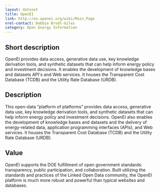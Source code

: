 ```yaml
---
layout: dataset
title: OpenEI
link: http://en.openei.org/wiki/Main_Page
nrel-contact: Debbie Brodt-Giles
category: Open Energy Information
---
```


## Short description

OpenEI provides data access, generative data use, key knowledge derivation tools, and synthetic datasets that can help inform energy policy and investment decisions. It enables the development of knowledge bases and datasets API's and Web services. It houses the Transparent Cost Database (TCDB) and the Utility Rate Database (URDB). 


## Description

This open-data “platform of platforms” provides
data access, generative data use, key knowledge
derivation tools, and synthetic datasets that can
help inform energy policy and investment decisions.
OpenEI also enables the development of knowledge
bases and datasets and the delivery of energy-related
data, application programming interfaces (APIs),
and Web services. It houses the Transparent Cost
Database (TCDB) and the Utility Rate Database
(URDB).

## Value

OpenEI supports the DOE fulfillment of open government
standards: transparency, public participation, and
collaboration. Built utilizing the standards and practices
of the Linked Open Data community, the OpenEI platform
is much more robust and powerful than typical websites
and databases. 
